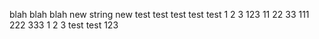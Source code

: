 blah blah blah
new string new
test test
test test
test
1 2 3
123
11 22 33
111 222 333
1 2 3
test test
123
